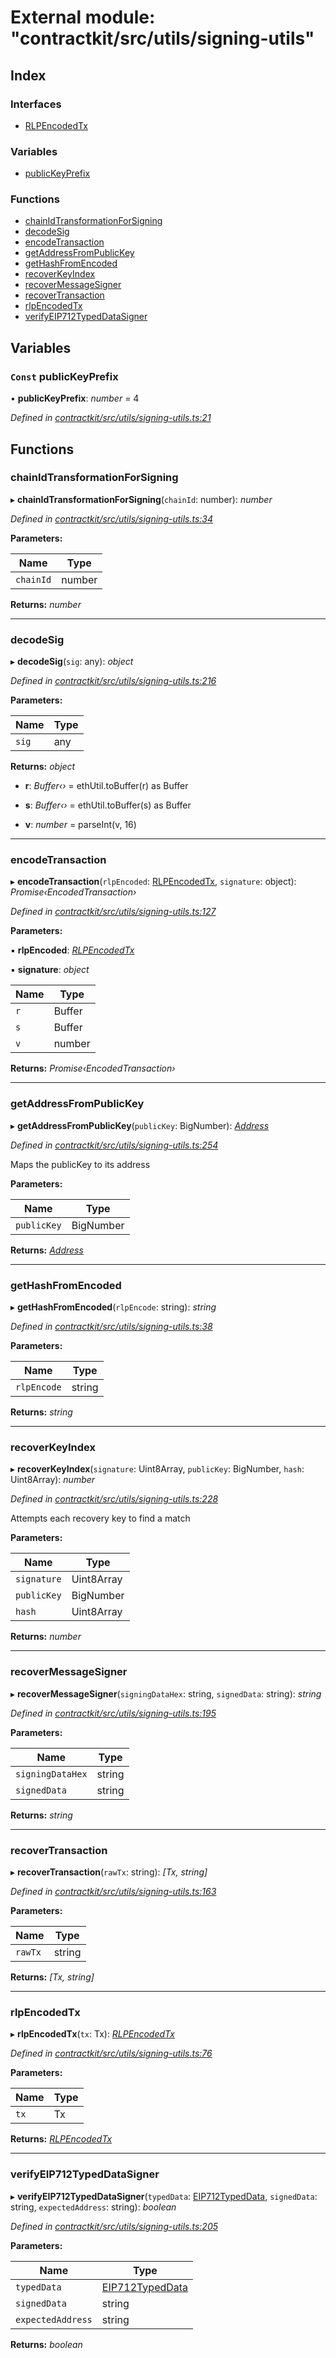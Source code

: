 # External module: "contractkit/src/utils/signing-utils"

## Index

### Interfaces

* [RLPEncodedTx](../interfaces/_contractkit_src_utils_signing_utils_.rlpencodedtx.md)

### Variables

* [publicKeyPrefix](_contractkit_src_utils_signing_utils_.md#const-publickeyprefix)

### Functions

* [chainIdTransformationForSigning](_contractkit_src_utils_signing_utils_.md#chainidtransformationforsigning)
* [decodeSig](_contractkit_src_utils_signing_utils_.md#decodesig)
* [encodeTransaction](_contractkit_src_utils_signing_utils_.md#encodetransaction)
* [getAddressFromPublicKey](_contractkit_src_utils_signing_utils_.md#getaddressfrompublickey)
* [getHashFromEncoded](_contractkit_src_utils_signing_utils_.md#gethashfromencoded)
* [recoverKeyIndex](_contractkit_src_utils_signing_utils_.md#recoverkeyindex)
* [recoverMessageSigner](_contractkit_src_utils_signing_utils_.md#recovermessagesigner)
* [recoverTransaction](_contractkit_src_utils_signing_utils_.md#recovertransaction)
* [rlpEncodedTx](_contractkit_src_utils_signing_utils_.md#rlpencodedtx)
* [verifyEIP712TypedDataSigner](_contractkit_src_utils_signing_utils_.md#verifyeip712typeddatasigner)

## Variables

### `Const` publicKeyPrefix

• **publicKeyPrefix**: *number* = 4

*Defined in [contractkit/src/utils/signing-utils.ts:21](https://github.com/celo-org/celo-monorepo/blob/master/packages/contractkit/src/utils/signing-utils.ts#L21)*

## Functions

###  chainIdTransformationForSigning

▸ **chainIdTransformationForSigning**(`chainId`: number): *number*

*Defined in [contractkit/src/utils/signing-utils.ts:34](https://github.com/celo-org/celo-monorepo/blob/master/packages/contractkit/src/utils/signing-utils.ts#L34)*

**Parameters:**

Name | Type |
------ | ------ |
`chainId` | number |

**Returns:** *number*

___

###  decodeSig

▸ **decodeSig**(`sig`: any): *object*

*Defined in [contractkit/src/utils/signing-utils.ts:216](https://github.com/celo-org/celo-monorepo/blob/master/packages/contractkit/src/utils/signing-utils.ts#L216)*

**Parameters:**

Name | Type |
------ | ------ |
`sig` | any |

**Returns:** *object*

* **r**: *Buffer‹›* = ethUtil.toBuffer(r) as Buffer

* **s**: *Buffer‹›* = ethUtil.toBuffer(s) as Buffer

* **v**: *number* = parseInt(v, 16)

___

###  encodeTransaction

▸ **encodeTransaction**(`rlpEncoded`: [RLPEncodedTx](../interfaces/_contractkit_src_utils_signing_utils_.rlpencodedtx.md), `signature`: object): *Promise‹EncodedTransaction›*

*Defined in [contractkit/src/utils/signing-utils.ts:127](https://github.com/celo-org/celo-monorepo/blob/master/packages/contractkit/src/utils/signing-utils.ts#L127)*

**Parameters:**

▪ **rlpEncoded**: *[RLPEncodedTx](../interfaces/_contractkit_src_utils_signing_utils_.rlpencodedtx.md)*

▪ **signature**: *object*

Name | Type |
------ | ------ |
`r` | Buffer |
`s` | Buffer |
`v` | number |

**Returns:** *Promise‹EncodedTransaction›*

___

###  getAddressFromPublicKey

▸ **getAddressFromPublicKey**(`publicKey`: BigNumber): *[Address](_contractkit_src_base_.md#address)*

*Defined in [contractkit/src/utils/signing-utils.ts:254](https://github.com/celo-org/celo-monorepo/blob/master/packages/contractkit/src/utils/signing-utils.ts#L254)*

Maps the publicKey to its address

**Parameters:**

Name | Type |
------ | ------ |
`publicKey` | BigNumber |

**Returns:** *[Address](_contractkit_src_base_.md#address)*

___

###  getHashFromEncoded

▸ **getHashFromEncoded**(`rlpEncode`: string): *string*

*Defined in [contractkit/src/utils/signing-utils.ts:38](https://github.com/celo-org/celo-monorepo/blob/master/packages/contractkit/src/utils/signing-utils.ts#L38)*

**Parameters:**

Name | Type |
------ | ------ |
`rlpEncode` | string |

**Returns:** *string*

___

###  recoverKeyIndex

▸ **recoverKeyIndex**(`signature`: Uint8Array, `publicKey`: BigNumber, `hash`: Uint8Array): *number*

*Defined in [contractkit/src/utils/signing-utils.ts:228](https://github.com/celo-org/celo-monorepo/blob/master/packages/contractkit/src/utils/signing-utils.ts#L228)*

Attempts each recovery key to find a match

**Parameters:**

Name | Type |
------ | ------ |
`signature` | Uint8Array |
`publicKey` | BigNumber |
`hash` | Uint8Array |

**Returns:** *number*

___

###  recoverMessageSigner

▸ **recoverMessageSigner**(`signingDataHex`: string, `signedData`: string): *string*

*Defined in [contractkit/src/utils/signing-utils.ts:195](https://github.com/celo-org/celo-monorepo/blob/master/packages/contractkit/src/utils/signing-utils.ts#L195)*

**Parameters:**

Name | Type |
------ | ------ |
`signingDataHex` | string |
`signedData` | string |

**Returns:** *string*

___

###  recoverTransaction

▸ **recoverTransaction**(`rawTx`: string): *[Tx, string]*

*Defined in [contractkit/src/utils/signing-utils.ts:163](https://github.com/celo-org/celo-monorepo/blob/master/packages/contractkit/src/utils/signing-utils.ts#L163)*

**Parameters:**

Name | Type |
------ | ------ |
`rawTx` | string |

**Returns:** *[Tx, string]*

___

###  rlpEncodedTx

▸ **rlpEncodedTx**(`tx`: Tx): *[RLPEncodedTx](../interfaces/_contractkit_src_utils_signing_utils_.rlpencodedtx.md)*

*Defined in [contractkit/src/utils/signing-utils.ts:76](https://github.com/celo-org/celo-monorepo/blob/master/packages/contractkit/src/utils/signing-utils.ts#L76)*

**Parameters:**

Name | Type |
------ | ------ |
`tx` | Tx |

**Returns:** *[RLPEncodedTx](../interfaces/_contractkit_src_utils_signing_utils_.rlpencodedtx.md)*

___

###  verifyEIP712TypedDataSigner

▸ **verifyEIP712TypedDataSigner**(`typedData`: [EIP712TypedData](../interfaces/_contractkit_src_utils_sign_typed_data_utils_.eip712typeddata.md), `signedData`: string, `expectedAddress`: string): *boolean*

*Defined in [contractkit/src/utils/signing-utils.ts:205](https://github.com/celo-org/celo-monorepo/blob/master/packages/contractkit/src/utils/signing-utils.ts#L205)*

**Parameters:**

Name | Type |
------ | ------ |
`typedData` | [EIP712TypedData](../interfaces/_contractkit_src_utils_sign_typed_data_utils_.eip712typeddata.md) |
`signedData` | string |
`expectedAddress` | string |

**Returns:** *boolean*
